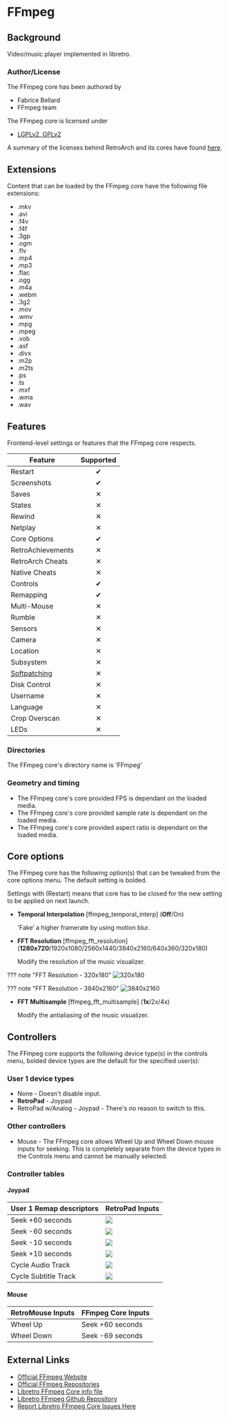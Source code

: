 # FFmpeg

## Background

Video/music player implemented in libretro.

### Author/License

The FFmpeg core has been authored by

- Fabrice Bellard
- FFmpeg team

The FFmpeg core is licensed under

- [LGPLv2, GPLv2](https://github.com/libretro/FFmpeg/blob/master/LICENSE.md)

A summary of the licenses behind RetroArch and its cores have found [here](https://docs.libretro.com/tech/licenses/).

## Extensions

Content that can be loaded by the FFmpeg core have the following file extensions:

- .mkv
- .avi
- .f4v
- .f4f
- .3gp
- .ogm
- .flv
- .mp4
- .mp3
- .flac
- .ogg
- .m4a
- .webm
- .3g2
- .mov
- .wmv
- .mpg
- .mpeg
- .vob
- .asf
- .divx
- .m2p
- .m2ts
- .ps
- .ts
- .mxf
- .wma
- .wav

## Features

Frontend-level settings or features that the FFmpeg core respects.

| Feature           | Supported |
|-------------------|:---------:|
| Restart           | ✔         |
| Screenshots       | ✔         |
| Saves             | ✕         |
| States            | ✕         |
| Rewind            | ✕         |
| Netplay           | ✕         |
| Core Options      | ✔         |
| RetroAchievements | ✕         |
| RetroArch Cheats  | ✕         |
| Native Cheats     | ✕         |
| Controls          | ✔         |
| Remapping         | ✔         |
| Multi-Mouse       | ✕         |
| Rumble            | ✕         |
| Sensors           | ✕         |
| Camera            | ✕         |
| Location          | ✕         |
| Subsystem         | ✕         |
| [Softpatching](https://docs.libretro.com/guides/softpatching/) | ✕         |
| Disk Control      | ✕         |
| Username          | ✕         |
| Language          | ✕         |
| Crop Overscan     | ✕         |
| LEDs              | ✕         |

### Directories

The FFmpeg core's directory name is 'FFmpeg'

### Geometry and timing

- The FFmpeg core's core provided FPS is dependant on the loaded media.
- The FFmpeg core's core provided sample rate is dependant on the loaded media.
- The FFmpeg core's core provided aspect ratio is dependant on the loaded media.

## Core options

The FFmpeg core has the following option(s) that can be tweaked from the core options menu. The default setting is bolded. 

Settings with (Restart) means that core has to be closed for the new setting to be applied on next launch.

- **Temporal Interpolation** [ffmpeg_temporal_interp] (**Off**/On)

	'Fake’ a higher framerate by using motion blur.
	
- **FFT Resolution** [ffmpeg_fft_resolution] (**1280x720**/1920x1080/2560x1440/3840x2160/640x360/320x180)
	
	Modify the resolution of the music visualizer.
	
??? note "FFT Resolution - 320x180"
	![320x180](images\Cores\ffmpeg\320x180.png)
	
??? note "FFT Resolution - 3840x2160"
	![3840x2160](images\Cores\ffmpeg\3840x2160.png)	
	
- **FFT Multisample** [ffmpeg_fft_multisample] (**1x**/2x/4x)

	Modify the antialiasing of the music visualizer.

## Controllers

The FFmpeg core supports the following device type(s) in the controls menu, bolded device types are the default for the specified user(s):

### User 1 device types

- None - Doesn't disable input.
- **RetroPad** - Joypad
- RetroPad w/Analog - Joypad - There's no reason to switch to this.

### Other controllers

- Mouse - The FFmpeg core allows Wheel Up and Wheel Down mouse inputs for seeking. This is completely separate from the device types in the Controls menu and cannot be manually selected.

### Controller tables

#### Joypad

| User 1 Remap descriptors | RetroPad Inputs                              |
|--------------------------|----------------------------------------------|
| Seek +60 seconds         | ![](images/RetroPad/Retro_Dpad_Up.png)       |
| Seek -60 seconds         | ![](images/RetroPad/Retro_Dpad_Down.png)     |
| Seek -10 seconds         | ![](images/RetroPad/Retro_Dpad_Left.png)     |
| Seek +10 seconds         | ![](images/RetroPad/Retro_Dpad_Right.png)    |
| Cycle Audio Track        | ![](images/RetroPad/Retro_L1.png)            |
| Cycle Subtitle Track     | ![](images/RetroPad/Retro_R1.png)            |

#### Mouse

| RetroMouse Inputs                                   | FFmpeg Core Inputs        |
|-----------------------------------------------------|---------------------------|
| Wheel Up                                            | Seek +60 seconds          |
| Wheel Down                                          | Seek -69 seconds          |

## External Links

- [Official FFmpeg Website](https://www.ffmpeg.org/)
- [Official FFmpeg Repositories](https://www.ffmpeg.org/download.html#repositories)
- [Libretro FFmpeg Core info file](https://github.com/libretro/libretro-super/blob/master/dist/info/ffmpeg_libretro.info)
- [Libretro FFmpeg Github Repository](https://github.com/libretro/RetroArch/tree/master/cores/libretro-ffmpeg)
- [Report Libretro FFmpeg Core Issues Here](https://github.com/libretro/RetroArch/issues)